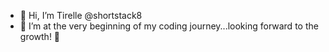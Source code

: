 - 👋 Hi, I’m Tirelle @shortstack8
- 🌱 I’m at the very beginning of my coding journey...looking forward to the growth! 🌱


<!---
shortstack8/shortstack8 is a ✨ special ✨ repository because its `README.md` (this file) appears on your GitHub profile.
You can click the Preview link to take a look at your changes.
--->
